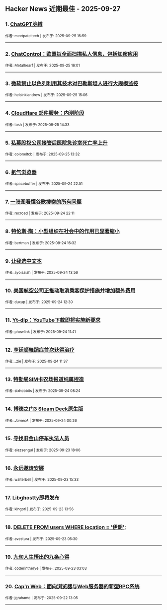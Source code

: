 ## Hacker News 近期最佳 - 2025-09-27


### 1. [ChatGPT脉搏](https://news.ycombinator.com/item?id=45375477)

<sub>作者: meetpateltech | 发布于: 2025-09-25 16:59</sub>

---

### 2. [ChatControl：欧盟拟全面扫描私人信息，包括加密应用](https://news.ycombinator.com/item?id=45374500)

<sub>作者: Metalhearf | 发布于: 2025-09-25 16:01</sub>

---

### 3. [微软禁止以色列利用其技术对巴勒斯坦人进行大规模监控](https://news.ycombinator.com/item?id=45373564)

<sub>作者: helsinkiandrew | 发布于: 2025-09-25 15:06</sub>

---

### 4. [Cloudflare 邮件服务：内测阶段](https://news.ycombinator.com/item?id=45373081)

<sub>作者: tosh | 发布于: 2025-09-25 14:33</sub>

---

### 5. [私募股权公司接管后医院急诊室死亡率上升](https://news.ycombinator.com/item?id=45372442)

<sub>作者: coloneltcb | 发布于: 2025-09-25 13:32</sub>

---

### 6. [氦气浏览器](https://news.ycombinator.com/item?id=45366867)

<sub>作者: spacebuffer | 发布于: 2025-09-24 22:51</sub>

---

### 7. [一张图看懂谷歌搜索的所有问题](https://news.ycombinator.com/item?id=45366566)

<sub>作者: recroad | 发布于: 2025-09-24 22:11</sub>

---

### 8. [特伦斯·陶：小型组织在社会中的作用已显著缩小](https://news.ycombinator.com/item?id=45362697)

<sub>作者: bertman | 发布于: 2025-09-24 16:32</sub>

---

### 9. [让我选中文本](https://news.ycombinator.com/item?id=45360475)

<sub>作者: ayoisaiah | 发布于: 2025-09-24 13:56</sub>

---

### 10. [美国航空公司正推动取消乘客保护措施并增加额外费用](https://news.ycombinator.com/item?id=45359378)

<sub>作者: duxup | 发布于: 2025-09-24 12:30</sub>

---

### 11. [Yt-dlp：YouTube下载即将实施新要求](https://news.ycombinator.com/item?id=45358980)

<sub>作者: phewlink | 发布于: 2025-09-24 11:41</sub>

---

### 12. [亨廷顿舞蹈症首次获得治疗](https://news.ycombinator.com/item?id=45358940)

<sub>作者: _zie | 发布于: 2025-09-24 11:37</sub>

---

### 13. [特勤局SIM卡农场报道纯属捏造](https://news.ycombinator.com/item?id=45357693)

<sub>作者: sixhobbits | 发布于: 2025-09-24 08:24</sub>

---

### 14. [博德之门3 Steam Deck原生版](https://news.ycombinator.com/item?id=45354644)

<sub>作者: _JamesA_ | 发布于: 2025-09-24 00:26</sub>

---

### 15. [寻找旧金山停车执法人员](https://news.ycombinator.com/item?id=45350690)

<sub>作者: alazsengul | 发布于: 2025-09-23 18:06</sub>

---

### 16. [永远邀请安娜](https://news.ycombinator.com/item?id=45348495)

<sub>作者: walterbell | 发布于: 2025-09-23 15:33</sub>

---

### 17. [Libghostty即将发布](https://news.ycombinator.com/item?id=45347117)

<sub>作者: kingori | 发布于: 2025-09-23 13:56</sub>

---

### 18. [DELETE FROM users WHERE location = '伊朗';](https://news.ycombinator.com/item?id=45343108)

<sub>作者: avestura | 发布于: 2025-09-23 05:30</sub>

---

### 19. [九旬人生悟出的九条心得](https://news.ycombinator.com/item?id=45342364)

<sub>作者: coderintherye | 发布于: 2025-09-23 03:03</sub>

---

### 20. [Cap'n Web：面向浏览器与Web服务器的新型RPC系统](https://news.ycombinator.com/item?id=45332883)

<sub>作者: jgrahamc | 发布于: 2025-09-22 13:05</sub>

---
